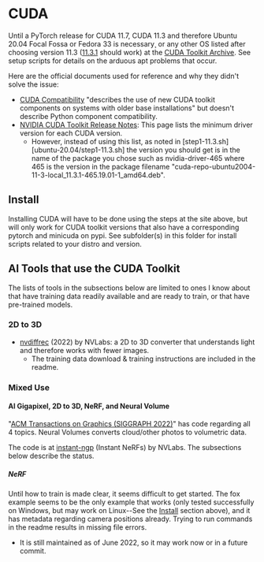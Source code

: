 # CUDA
Until a PyTorch release for CUDA 11.7, CUDA 11.3 and therefore Ubuntu 20.04 Focal Fossa or Fedora 33 is necessary¸ or any other OS listed after choosing version 11.3 ([11.3.1](https://developer.nvidia.com/cuda-11-3-1-download-archive?target_os=Linux) should work) at the [CUDA Toolkit Archive](https://developer.nvidia.com/cuda-toolkit-archive). See setup scripts for details on the arduous apt problems that occur.

Here are the official documents used for reference and why they didn't solve the issue:
- [CUDA Compatibility](https://docs.nvidia.com/deploy/cuda-compatibility/index.html) "describes the use of new CUDA toolkit components on systems with older base installations" but doesn't describe Python component compatibility.
- [NVIDIA CUDA Toolkit Release Notes](https://docs.nvidia.com/cuda/cuda-toolkit-release-notes/index.html): This page lists the minimum driver version for each CUDA version.
  - However, instead of using this list, as noted in [step1-11.3.sh][ubuntu-20.04/step1-11.3.sh] the version you should get is in the name of the package you chose such as nvidia-driver-465 where 465 is the version in the package filename "cuda-repo-ubuntu2004-11-3-local_11.3.1-465.19.01-1_amd64.deb".


## Install
Installing CUDA will have to be done using the steps at the site above, but will only work for CUDA toolkit versions that also have a corresponding pytorch and minicuda on pypi. See subfolder(s) in this folder for install scripts related to your distro and version.


## AI Tools that use the CUDA Toolkit
The lists of tools in the subsections below are limited to ones I know about that have training data readily available and are ready to train, or that have pre-trained models.

### 2D to 3D
- [nvdiffrec](https://github.com/NVlabs/nvdiffrec) (2022) by NVLabs: a 2D to 3D converter that understands light and therefore works with fewer images.
  - The training data download & training instructions are included in the readme.

### Mixed Use
#### AI Gigapixel, 2D to 3D, NeRF, and Neural Volume
"[ACM Transactions on Graphics (SIGGRAPH 2022)](https://nvlabs.github.io/instant-ngp/)" has code regarding all 4 topics. Neural Volumes converts cloud/other photos to volumetric data.

The code is at [instant-ngp](https://github.com/NVlabs/instant-ngp) (Instant NeRFs) by NVLabs. The subsections below describe the status.

##### NeRF
Until how to train is made clear, it seems difficult to get started. The fox example seems to be the only example that works (only tested successfully on Windows, but may work on Linux--See the [Install](#install) section above), and it has metadata regarding camera positions already. Trying to run commands in the readme results in missing file errors.
- It is still maintained as of June 2022, so it may work now or in a future commit.
